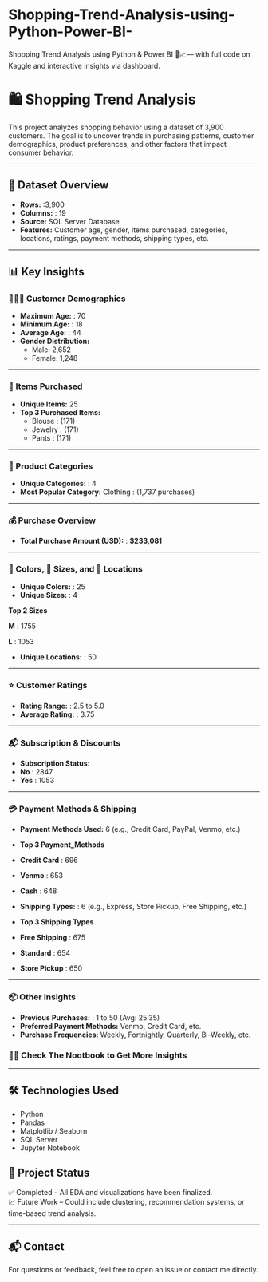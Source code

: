 # Shopping-Trend-Analysis-using-Python-Power-BI-
Shopping Trend Analysis using Python &amp; Power BI 🛒📈— with full code on Kaggle and interactive insights via dashboard.
# 🛍️ Shopping Trend Analysis

This project analyzes shopping behavior using a dataset of 3,900 customers. The goal is to uncover trends in purchasing patterns, customer demographics, product preferences, and other factors that impact consumer behavior.

---

## 📁 Dataset Overview

- **Rows:**  :3,900
- **Columns:** : 19
- **Source:** SQL Server Database
- **Features:** Customer age, gender, items purchased, categories, locations, ratings, payment methods, shipping types, etc.

---

## 📊 Key Insights

### 🧑‍🤝‍🧑 Customer Demographics
- **Maximum Age:**  : 70  
- **Minimum Age:**  : 18  
- **Average Age:**  : 44  
- **Gender Distribution:**  
  - Male: 2,652  
  - Female: 1,248  

---

### 🛒 Items Purchased
- **Unique Items:** 25  
- **Top 3 Purchased Items:**  
  - Blouse  : (171)  
  - Jewelry : (171)  
  - Pants   : (171)  

---

### 🧾 Product Categories
- **Unique Categories:** :  4  
- **Most Popular Category:** Clothing  : (1,737 purchases)

---

### 💰 Purchase Overview
- **Total Purchase Amount (USD):**  : **$233,081**  

---

### 🎨 Colors, 📏 Sizes, and 📍 Locations
- **Unique Colors:** :  25  
- **Unique Sizes:** :  4
   
**Top 2 Sizes**

**M**  :  1755

**L**  :  1053 

- **Unique Locations:** :  50  

---

### ⭐ Customer Ratings
- **Rating Range:**  : 2.5 to 5.0  
- **Average Rating:**  : 3.75  

---

### 📬 Subscription & Discounts
- **Subscription Status:** 
- **No**  : 2847
- **Yes** : 1053

---

### 💳 Payment Methods & Shipping
- **Payment Methods Used:** 6 (e.g., Credit Card, PayPal, Venmo, etc.)  
- **Top 3 Payment_Methods**
- **Credit Card**     : 696
- **Venmo**           : 653
- **Cash**            : 648
  
- **Shipping Types:**  : 6 (e.g., Express, Store Pickup, Free Shipping, etc.)
- **Top 3 Shipping Types**
- **Free Shipping**    :  675
- **Standard**         :  654
- **Store Pickup**     :  650

---

### 📦 Other Insights
- **Previous Purchases:**  : 1 to 50 (Avg: 25.35)  
- **Preferred Payment Methods:** Venmo, Credit Card, etc.  
- **Purchase Frequencies:** Weekly, Fortnightly, Quarterly, Bi-Weekly, etc.

### 🔎💡 Check The Nootbook to Get More Insights
---
## 🛠️ Technologies Used

- Python
- Pandas
- Matplotlib / Seaborn
- SQL Server
- Jupyter Notebook




## 📌 Project Status

✅ Completed – All EDA and visualizations have been finalized.  
📈 Future Work – Could include clustering, recommendation systems, or time-based trend analysis.

---

## 📬 Contact

For questions or feedback, feel free to open an issue or contact me directly.



